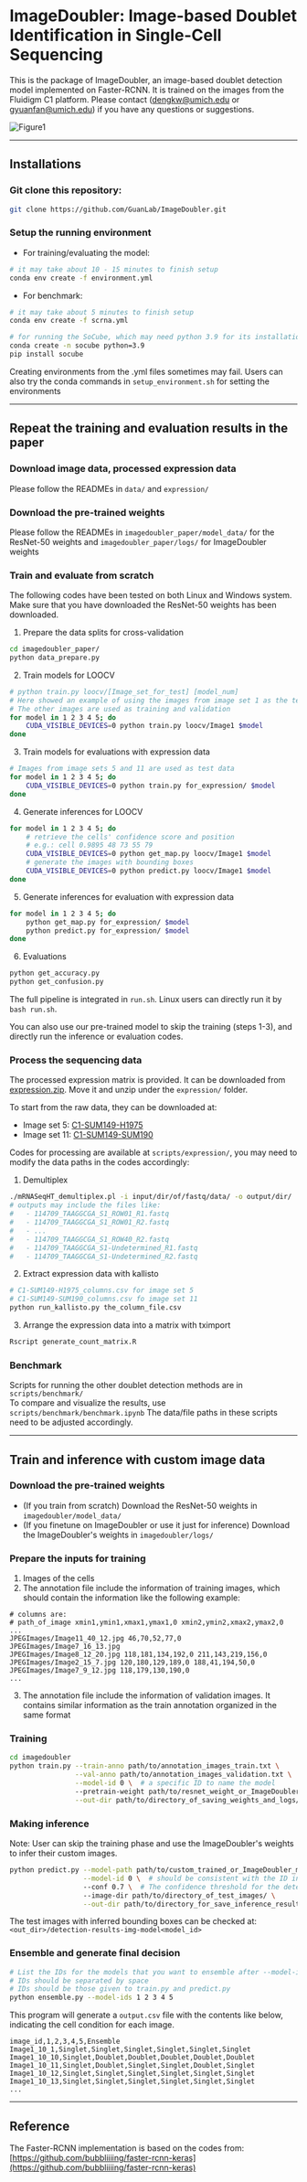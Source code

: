 # **ImageDoubler: Image-based Doublet Identification in Single-Cell Sequencing**

This is the package of ImageDoubler, an image-based doublet detection model implemented on Faster-RCNN. It is trained on the images from the Fluidigm C1 platform. Please contact ([dengkw@umich.edu](mailto:dengkw@umich.edu) or [gyuanfan@umich.edu](mailto:gyuanfan@umich.edu)) if you have any questions or suggestions.

![Figure1](fig/Figure1.png?raw=true "Title")

---

## Installations

### Git clone this repository:

```bash
git clone https://github.com/GuanLab/ImageDoubler.git
```

### Setup the running environment

- For training/evaluating the model:
```bash
# it may take about 10 - 15 minutes to finish setup
conda env create -f environment.yml
```

- For benchmark:
```bash
# it may take about 5 minutes to finish setup
conda env create -f scrna.yml

# for running the SoCube, which may need python 3.9 for its installation
conda create -n socube python=3.9
pip install socube
```

Creating environments from the .yml files sometimes may fail. Users can also try the conda commands in `setup_environment.sh` for setting the environments

----

## Repeat the training and evaluation results in the paper

### Download image data, processed expression data
Please follow the READMEs in `data/` and `expression/`

### Download the pre-trained weights
Please follow the READMEs in `imagedoubler_paper/model_data/` for the ResNet-50 weights and `imagedoubler_paper/logs/` for ImageDoubler weights

### Train and evaluate from scratch
The following codes have been tested on both Linux and Windows system. Make sure that you have downloaded the ResNet-50 weights has been downloaded.

1. Prepare the data splits for cross-validation
```bash
cd imagedoubler_paper/
python data_prepare.py 
```

2. Train models for LOOCV
```bash
# python train.py loocv/[Image_set_for_test] [model_num]
# Here showed an example of using the images from image set 1 as the test set 
# The other images are used as training and validation
for model in 1 2 3 4 5; do
    CUDA_VISIBLE_DEVICES=0 python train.py loocv/Image1 $model
done
```

3. Train models for evaluations with expression data
```bash
# Images from image sets 5 and 11 are used as test data
for model in 1 2 3 4 5; do
    CUDA_VISIBLE_DEVICES=0 python train.py for_expression/ $model
done
```

4. Generate inferences for LOOCV
```bash
for model in 1 2 3 4 5; do
    # retrieve the cells' confidence score and position
    # e.g.: cell 0.9895 48 73 55 79
    CUDA_VISIBLE_DEVICES=0 python get_map.py loocv/Image1 $model
    # generate the images with bounding boxes  
    CUDA_VISIBLE_DEVICES=0 python predict.py loocv/Image1 $model
done
```

5. Generate inferences for evaluation with expression data
```bash
for model in 1 2 3 4 5; do
    python get_map.py for_expression/ $model  
    python predict.py for_expression/ $model
done
```

6. Evaluations
```bash
python get_accuracy.py
python get_confusion.py
```

The full pipeline is integrated in `run.sh`. Linux users can directly run it by `bash run.sh`. 

You can also use our pre-trained model to skip the training (steps 1-3), and directly run the inference or evaluation codes.

### Process the sequencing data
The processed expression matrix is provided. It can be downloaded from [expression.zip](https://www.dropbox.com/scl/fo/z75nudrjp2e2nqqy954zo/h?e=2&preview=expression.zip&rlkey=e5oi5vbpl559uynmj10yi3xi5&st=x9tziyis&dl=0). Move it and unzip under the `expression/` folder.

To start from the raw data, they can be downloaded at:
- Image set 5: [C1-SUM149-H1975](https://www.dropbox.com/scl/fo/z75nudrjp2e2nqqy954zo/h?e=2&preview=C1-SUM149-H1975.tar.gz&rlkey=e5oi5vbpl559uynmj10yi3xi5&st=na3d6dg5&dl=0)
- Image set 11: [C1-SUM149-SUM190](https://www.dropbox.com/scl/fo/z75nudrjp2e2nqqy954zo/h?e=2&preview=C1-SUM149-SUM190.tar.gz&rlkey=e5oi5vbpl559uynmj10yi3xi5&st=ih8g3zmb&dl=0)

Codes for processing are available at `scripts/expression/`, you may need to modify the data paths in the codes accordingly:

1. Demultiplex
```bash
./mRNASeqHT_demultiplex.pl -i input/dir/of/fastq/data/ -o output/dir/
# outputs may include the files like:
#   - 114709_TAAGGCGA_S1_ROW01_R1.fastq
#   - 114709_TAAGGCGA_S1_ROW01_R2.fastq
#   - ...
#   - 114709_TAAGGCGA_S1_ROW40_R2.fastq
#   - 114709_TAAGGCGA_S1-Undetermined_R1.fastq
#   - 114709_TAAGGCGA_S1-Undetermined_R2.fastq
```
2. Extract expression data with kallisto
```bash
# C1-SUM149-H1975_columns.csv for image set 5
# C1-SUM149-SUM190_columns.csv fo image set 11
python run_kallisto.py the_column_file.csv
```
3. Arrange the expression data into a matrix with tximport
```bash
Rscript generate_count_matrix.R
```

### Benchmark  

Scripts for running the other doublet detection methods are in `scripts/benchmark/`  
To compare and visualize the results, use `scripts/benchmark/benchmark.ipynb`
The data/file paths in these scripts need to be adjusted accordingly. 

--------------------------

## Train and inference with custom image data

### Download the pre-trained weights
- (If you train from scratch) Download the ResNet-50 weights in `imagedoubler/model_data/`
- (If you finetune on ImageDoubler or use it just for inference) Download the ImageDoubler's weights in `imagedoubler/logs/`

### Prepare the inputs for training
1. Images of the cells
2. The annotation file include the information of training images, which should contain the information like the following example:
```
# columns are:
# path_of_image xmin1,ymin1,xmax1,ymax1,0 xmin2,ymin2,xmax2,ymax2,0 ...
JPEGImages/Image11_40_12.jpg 46,70,52,77,0
JPEGImages/Image7_16_13.jpg
JPEGImages/Image8_12_20.jpg 118,181,134,192,0 211,143,219,156,0
JPEGImages/Image2_15_7.jpg 120,180,129,189,0 188,41,194,50,0
JPEGImages/Image7_9_12.jpg 118,179,130,190,0
...
```
3. The annotation file include the information of validation images. It contains similar information as the train annotation organized in the same format

### Training
```bash
cd imagedoubler
python train.py --train-anno path/to/annotation_images_train.txt \
                --val-anno path/to/annotation_images_validation.txt \
                --model-id 0 \  # a specific ID to name the model
                --pretrain-weight path/to/resnet_weight_or_ImageDoubler_weight.h5 \
                --out-dir path/to/directory_of_saving_weights_and_logs/
```

### Making inference
Note: User can skip the training phase and use the ImageDoubler's weights to infer their custom images.

```bash
python predict.py --model-path path/to/custom_trained_or_ImageDoubler_model_weight.h5 \
                  --model-id 0 \  # should be consistent with the ID in the model name
                  --conf 0.7 \  # The confidence threshold for the detection
                  --image-dir path/to/directory_of_test_images/ \
                  --out-dir path/to/directory_for_save_inference_results/
```
The test images with inferred bounding boxes can be checked at: 
`<out_dir>/detection-results-img-model<model_id>`

### Ensemble and generate final decision
```bash
# List the IDs for the models that you want to ensemble after --model-ids, 
# IDs should be separated by space
# IDs should be those given to train.py and predict.py
python ensemble.py --model-ids 1 2 3 4 5
```

This program will generate a `output.csv` file with the contents like below, indicating the cell condition for each image. 
```
image_id,1,2,3,4,5,Ensemble
Image1_10_1,Singlet,Singlet,Singlet,Singlet,Singlet,Singlet
Image1_10_10,Singlet,Doublet,Doublet,Doublet,Doublet,Doublet
Image1_10_11,Singlet,Doublet,Singlet,Singlet,Doublet,Singlet
Image1_10_12,Singlet,Singlet,Singlet,Singlet,Singlet,Singlet
Image1_10_13,Singlet,Singlet,Singlet,Singlet,Singlet,Singlet
...
```

--------------------------

## Reference
The Faster-RCNN implementation is based on the codes from: [https://github.com/bubbliiiing/faster-rcnn-keras](https://github.com/bubbliiiing/faster-rcnn-keras)